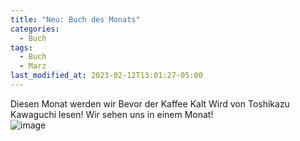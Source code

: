 ```yaml
---
title: "Neu: Buch des Monats"
categories:
  - Buch
tags:
  - Buch
  - Marz
last_modified_at: 2023-02-12T13:01:27-05:00
---
```

Diesen Monat werden wir Bevor der Kaffee Kalt Wird von Toshikazu Kawaguchi lesen! Wir sehen uns in einem Monat!   
![image](https://images-na.ssl-images-amazon.com/images/S/compressed.photo.goodreads.com/books/1640716962i/59961423.jpg "book")
